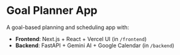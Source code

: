 # Goal Planner App

A goal-based planning and scheduling app with:

- **Frontend**: Next.js + React + Vercel UI (in `/frontend`)
- **Backend**: FastAPI + Gemini AI + Google Calendar (in `/backend`)

